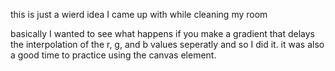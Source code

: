 this is just a wierd idea I came up with while cleaning my room

basically I wanted to see what happens if you make a gradient that delays the interpolation of the r, g, and b values seperatly and so I did it. it was also a good time to practice using the canvas element.